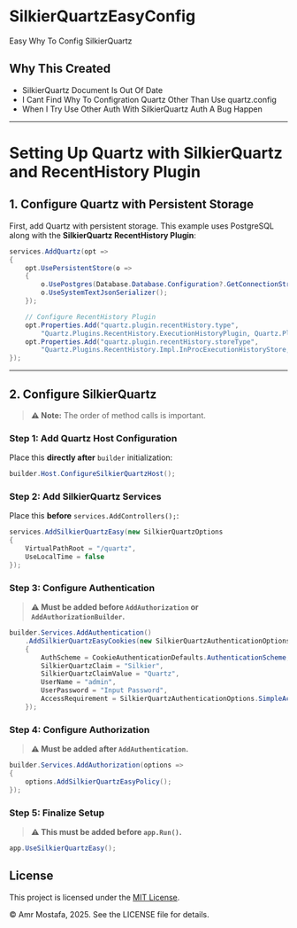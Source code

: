 ﻿
# SilkierQuartzEasyConfig

Easy Why To Config SilkierQuartz


## Why This Created
 + SilkierQuartz Document Is Out Of Date
 + I Cant Find Why To Configration Quartz Other Than Use quartz.config
+ When I Try Use Other Auth With SilkierQuartz Auth A Bug Happen
---
# Setting Up Quartz with SilkierQuartz and RecentHistory Plugin

## 1. Configure Quartz with Persistent Storage
First, add Quartz with persistent storage. This example uses PostgreSQL along with the **SilkierQuartz RecentHistory Plugin**:

```csharp
services.AddQuartz(opt =>
{
    opt.UsePersistentStore(o =>
    {
        o.UsePostgres(Database.Database.Configuration?.GetConnectionString("DefaultConnection")!);
        o.UseSystemTextJsonSerializer();
    });

    // Configure RecentHistory Plugin
    opt.Properties.Add("quartz.plugin.recentHistory.type",
        "Quartz.Plugins.RecentHistory.ExecutionHistoryPlugin, Quartz.Plugins.RecentHistory");
    opt.Properties.Add("quartz.plugin.recentHistory.storeType",
        "Quartz.Plugins.RecentHistory.Impl.InProcExecutionHistoryStore, Quartz.Plugins.RecentHistory");
});
```

---

## 2. Configure SilkierQuartz
> **⚠️ Note:** The order of method calls is important.

### Step 1: Add Quartz Host Configuration
Place this **directly after** `builder` initialization:

```csharp
builder.Host.ConfigureSilkierQuartzHost();
```

### Step 2: Add SilkierQuartz Services
Place this **before** `services.AddControllers();`:

```csharp
services.AddSilkierQuartzEasy(new SilkierQuartzOptions
{
    VirtualPathRoot = "/quartz",
    UseLocalTime = false
});
```

### Step 3: Configure Authentication
> **⚠️ Must be added before `AddAuthorization` or `AddAuthorizationBuilder`.**

```csharp
builder.Services.AddAuthentication()
    .AddSilkierQuartzEasyCookies(new SilkierQuartzAuthenticationOptions
    {
        AuthScheme = CookieAuthenticationDefaults.AuthenticationScheme,
        SilkierQuartzClaim = "Silkier",
        SilkierQuartzClaimValue = "Quartz",
        UserName = "admin",
        UserPassword = "Input Password",
        AccessRequirement = SilkierQuartzAuthenticationOptions.SimpleAccessRequirement.AllowOnlyUsersWithClaim,
    });
```

### Step 4: Configure Authorization
> **⚠️ Must be added after `AddAuthentication`.**

```csharp
builder.Services.AddAuthorization(options =>
{
    options.AddSilkierQuartzEasyPolicy();
});
```

### Step 5: Finalize Setup
> **⚠️ This must be added before `app.Run()`.**

```csharp
app.UseSilkierQuartzEasy();
```

## License

This project is licensed under the [MIT License](LICENSE).

© Amr Mostafa, 2025. See the LICENSE file for details.